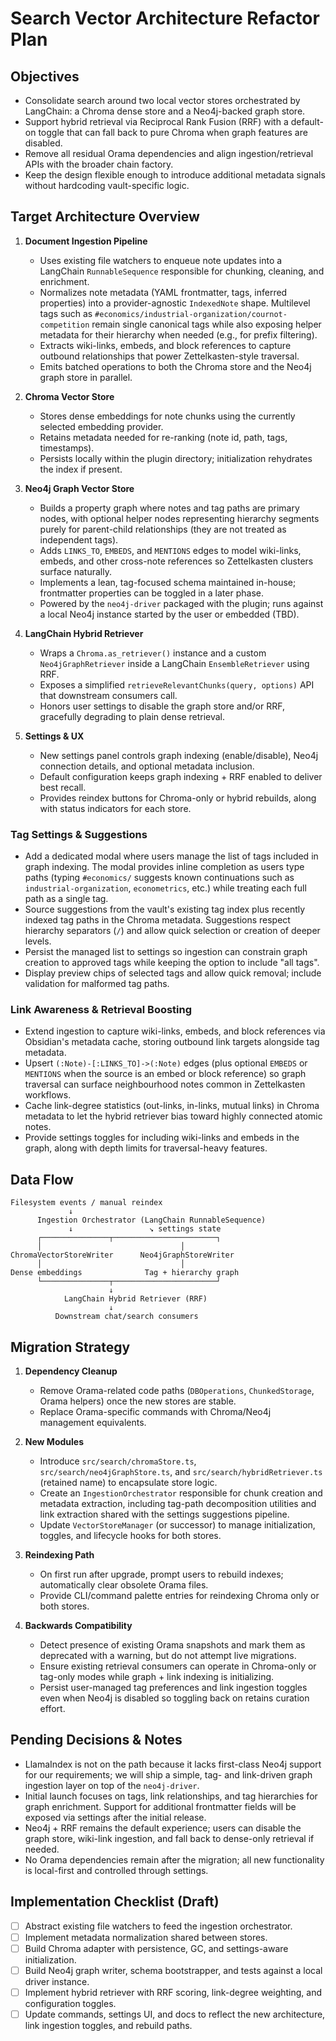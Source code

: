 # Search Vector Architecture Refactor Plan

## Objectives

- Consolidate search around two local vector stores orchestrated by LangChain: a Chroma dense store and a Neo4j-backed graph store.
- Support hybrid retrieval via Reciprocal Rank Fusion (RRF) with a default-on toggle that can fall back to pure Chroma when graph features are disabled.
- Remove all residual Orama dependencies and align ingestion/retrieval APIs with the broader chain factory.
- Keep the design flexible enough to introduce additional metadata signals without hardcoding vault-specific logic.

## Target Architecture Overview

1. **Document Ingestion Pipeline**

   - Uses existing file watchers to enqueue note updates into a LangChain `RunnableSequence` responsible for chunking, cleaning, and enrichment.
   - Normalizes note metadata (YAML frontmatter, tags, inferred properties) into a provider-agnostic `IndexedNote` shape. Multilevel tags such as `#economics/industrial-organization/cournot-competition` remain single canonical tags while also exposing helper metadata for their hierarchy when needed (e.g., for prefix filtering).
   - Extracts wiki-links, embeds, and block references to capture outbound relationships that power Zettelkasten-style traversal.
   - Emits batched operations to both the Chroma store and the Neo4j graph store in parallel.

2. **Chroma Vector Store**

   - Stores dense embeddings for note chunks using the currently selected embedding provider.
   - Retains metadata needed for re-ranking (note id, path, tags, timestamps).
   - Persists locally within the plugin directory; initialization rehydrates the index if present.

3. **Neo4j Graph Vector Store**

   - Builds a property graph where notes and tag paths are primary nodes, with optional helper nodes representing hierarchy segments purely for parent-child relationships (they are not treated as independent tags).
   - Adds `LINKS_TO`, `EMBEDS`, and `MENTIONS` edges to model wiki-links, embeds, and other cross-note references so Zettelkasten clusters surface naturally.
   - Implements a lean, tag-focused schema maintained in-house; frontmatter properties can be toggled in a later phase.
   - Powered by the `neo4j-driver` packaged with the plugin; runs against a local Neo4j instance started by the user or embedded (TBD).

4. **LangChain Hybrid Retriever**

   - Wraps a `Chroma.as_retriever()` instance and a custom `Neo4jGraphRetriever` inside a LangChain `EnsembleRetriever` using RRF.
   - Exposes a simplified `retrieveRelevantChunks(query, options)` API that downstream consumers call.
   - Honors user settings to disable the graph store and/or RRF, gracefully degrading to plain dense retrieval.

5. **Settings & UX**
   - New settings panel controls graph indexing (enable/disable), Neo4j connection details, and optional metadata inclusion.
   - Default configuration keeps graph indexing + RRF enabled to deliver best recall.
   - Provides reindex buttons for Chroma-only or hybrid rebuilds, along with status indicators for each store.

### Tag Settings & Suggestions

- Add a dedicated modal where users manage the list of tags included in graph indexing. The modal provides inline completion as users type paths (typing `#economics/` suggests known continuations such as `industrial-organization`, `econometrics`, etc.) while treating each full path as a single tag.
- Source suggestions from the vault's existing tag index plus recently indexed tag paths in the Chroma metadata. Suggestions respect hierarchy separators (`/`) and allow quick selection or creation of deeper levels.
- Persist the managed list to settings so ingestion can constrain graph creation to approved tags while keeping the option to include "all tags".
- Display preview chips of selected tags and allow quick removal; include validation for malformed tag paths.

### Link Awareness & Retrieval Boosting

- Extend ingestion to capture wiki-links, embeds, and block references via Obsidian's metadata cache, storing outbound link targets alongside tag metadata.
- Upsert `(:Note)-[:LINKS_TO]->(:Note)` edges (plus optional `EMBEDS` or `MENTIONS` when the source is an embed or block reference) so graph traversal can surface neighbourhood notes common in Zettelkasten workflows.
- Cache link-degree statistics (out-links, in-links, mutual links) in Chroma metadata to let the hybrid retriever bias toward highly connected atomic notes.
- Provide settings toggles for including wiki-links and embeds in the graph, along with depth limits for traversal-heavy features.

## Data Flow

```text
Filesystem events / manual reindex
             ↓
      Ingestion Orchestrator (LangChain RunnableSequence)
             ↓                 ↘ settings state
      ┌───────────────┬───────────────────────┐
      │                               │
ChromaVectorStoreWriter      Neo4jGraphStoreWriter
      │                               │
Dense embeddings              Tag + hierarchy graph
      └───────────────┬───────────────────────┘
                      ↓
            LangChain Hybrid Retriever (RRF)
                      ↓
          Downstream chat/search consumers
```

## Migration Strategy

1. **Dependency Cleanup**

   - Remove Orama-related code paths (`DBOperations`, `ChunkedStorage`, Orama helpers) once the new stores are stable.
   - Replace Orama-specific commands with Chroma/Neo4j management equivalents.

2. **New Modules**

   - Introduce `src/search/chromaStore.ts`, `src/search/neo4jGraphStore.ts`, and `src/search/hybridRetriever.ts` (retained name) to encapsulate store logic.
   - Create an `IngestionOrchestrator` responsible for chunk creation and metadata extraction, including tag-path decomposition utilities and link extraction shared with the settings suggestions pipeline.
   - Update `VectorStoreManager` (or successor) to manage initialization, toggles, and lifecycle hooks for both stores.

3. **Reindexing Path**

   - On first run after upgrade, prompt users to rebuild indexes; automatically clear obsolete Orama files.
   - Provide CLI/command palette entries for reindexing Chroma only or both stores.

4. **Backwards Compatibility**
   - Detect presence of existing Orama snapshots and mark them as deprecated with a warning, but do not attempt live migrations.
   - Ensure existing retrieval consumers can operate in Chroma-only or tag-only modes while graph + link indexing is initializing.
   - Persist user-managed tag preferences and link ingestion toggles even when Neo4j is disabled so toggling back on retains curation effort.

## Pending Decisions & Notes

- LlamaIndex is not on the path because it lacks first-class Neo4j support for our requirements; we will ship a simple, tag- and link-driven graph ingestion layer on top of the `neo4j-driver`.
- Initial launch focuses on tags, link relationships, and tag hierarchies for graph enrichment. Support for additional frontmatter fields will be exposed via settings after the initial release.
- Neo4j + RRF remains the default experience; users can disable the graph store, wiki-link ingestion, and fall back to dense-only retrieval if needed.
- No Orama dependencies remain after the migration; all new functionality is local-first and controlled through settings.

## Implementation Checklist (Draft)

- [ ] Abstract existing file watchers to feed the ingestion orchestrator.
- [ ] Implement metadata normalization shared between stores.
- [ ] Build Chroma adapter with persistence, GC, and settings-aware initialization.
- [ ] Build Neo4j graph writer, schema bootstrapper, and tests against a local driver instance.
- [ ] Implement hybrid retriever with RRF scoring, link-degree weighting, and configuration toggles.
- [ ] Update commands, settings UI, and docs to reflect the new architecture, link ingestion toggles, and rebuild paths.
